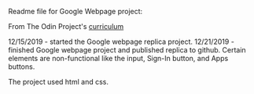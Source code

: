 Readme file for Google Webpage project:

From The Odin Project's [curriculum](https://www.theodinproject.com/courses/web-development-101/lessons/html-css) 

12/15/2019 - started the Google webpage replica project.
12/21/2019 - finished Google webpage project and published replica to github.
	Certain elements are non-functional like the input, Sign-In button,
	and Apps buttons.


The project used html and css.

